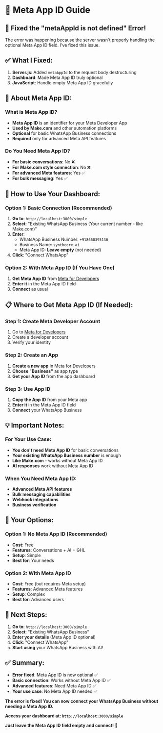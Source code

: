 # 📱 **Meta App ID Guide**

## 🎯 **Fixed the "metaAppId is not defined" Error!**

The error was happening because the server wasn't properly handling the optional Meta App ID field. I've fixed this issue.

## ✅ **What I Fixed:**

1. **Server.js**: Added `metaAppId` to the request body destructuring
2. **Dashboard**: Made Meta App ID truly optional
3. **JavaScript**: Handle empty Meta App ID gracefully

## 🔧 **About Meta App ID:**

### **What is Meta App ID?**
- **Meta App ID** is an identifier for your Meta Developer App
- **Used by Make.com** and other automation platforms
- **Optional** for basic WhatsApp Business connections
- **Required** only for advanced Meta API features

### **Do You Need Meta App ID?**
- **For basic conversations**: No ❌
- **For Make.com style connection**: No ❌  
- **For advanced Meta features**: Yes ✅
- **For bulk messaging**: Yes ✅

## 🚀 **How to Use Your Dashboard:**

### **Option 1: Basic Connection (Recommended)**
1. **Go to**: `http://localhost:3000/simple`
2. **Select**: "Existing WhatsApp Business (Your current number - like Make.com)"
3. **Enter**:
   - WhatsApp Business Number: `+918660395136`
   - Business Name: `synthcore.ai`
   - Meta App ID: **Leave empty** (not needed)
4. **Click**: "Connect WhatsApp"

### **Option 2: With Meta App ID (If You Have One)**
1. **Get Meta App ID** from [Meta for Developers](https://developers.facebook.com/)
2. **Enter it** in the Meta App ID field
3. **Connect** as usual

## 📋 **Where to Get Meta App ID (If Needed):**

### **Step 1: Create Meta Developer Account**
1. Go to [Meta for Developers](https://developers.facebook.com/)
2. Create a developer account
3. Verify your identity

### **Step 2: Create an App**
1. **Create a new app** in Meta for Developers
2. **Choose "Business"** as app type
3. **Get your App ID** from the app dashboard

### **Step 3: Use App ID**
1. **Copy the App ID** from your Meta app
2. **Enter it** in the Meta App ID field
3. **Connect** your WhatsApp Business

## 💡 **Important Notes:**

### **For Your Use Case:**
- **You don't need Meta App ID** for basic conversations
- **Your existing WhatsApp Business number** is enough
- **Like Make.com** - works without Meta App ID
- **AI responses** work without Meta App ID

### **When You Need Meta App ID:**
- **Advanced Meta API features**
- **Bulk messaging capabilities**
- **Webhook integrations**
- **Business verification**

## 🎯 **Your Options:**

### **Option 1: No Meta App ID (Recommended)**
- **Cost**: Free
- **Features**: Conversations + AI + GHL
- **Setup**: Simple
- **Best for**: Your needs

### **Option 2: With Meta App ID**
- **Cost**: Free (but requires Meta setup)
- **Features**: Advanced Meta features
- **Setup**: Complex
- **Best for**: Advanced users

## 🚀 **Next Steps:**

1. **Go to**: `http://localhost:3000/simple`
2. **Select**: "Existing WhatsApp Business"
3. **Enter your details** (Meta App ID optional)
4. **Click**: "Connect WhatsApp"
5. **Start using** your WhatsApp Business with AI!

## ✅ **Summary:**

- **Error fixed**: Meta App ID is now optional ✅
- **Basic connection**: Works without Meta App ID ✅
- **Advanced features**: Need Meta App ID ✅
- **Your use case**: No Meta App ID needed ✅

**The error is fixed! You can now connect your WhatsApp Business without needing a Meta App ID.**

**Access your dashboard at: `http://localhost:3000/simple`**

**Just leave the Meta App ID field empty and connect!** 🚀
